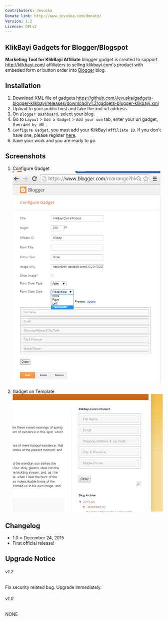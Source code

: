 ```yaml
---
Contributors: Jevuska
Donate link: http://www.jevuska.com/donate/
Version: 1.2
License: GPLv2
---
```


## KlikBayi Gadgets for Blogger/Blogspot
**Marketing Tool for KlikBayi Affiliate** blogger gadget is created to support http://klikbayi.com/ affiliaters to selling klikbayi.com's product with embeded form or button order into [Blogger](https://www.blogger.com/ "Blogger") blog.

## Installation
1. Download XML file of gadgets https://github.com/Jevuska/gadgets-blogger-klikbayi/releases/download/v1.2/gadgets-blogger-klikbayi.xml
2. Upload to your public host and take the xml url address.
3. On `Blogger Dashboard`, select your blog.
4. Go to `Layout` > `Add a Gadget` > `Add your own` tab, enter your url gadget, then `Add by URL`.
5. `Configure Gadget`, you mast add your KlikBayi `Affiliate ID`. If you don't have one, please register [here](http://klikbayi.com/affiliasi.php "Affiliate Page").
6. Save your work and you are ready to go.

## Screenshots
1. Configure Gadget
![screenshot 1](lib/assets/img/screenshot-1.jpg)

2. Gadget on Template
![screenshot 2](lib/assets/img/screenshot-2.jpg)

## Changelog
* 1.0 = December 24, 2015
 * First official release!

## Upgrade Notice
###### v1.2
Fix security related bug. Upgrade immediately.

###### v1.0
NONE
